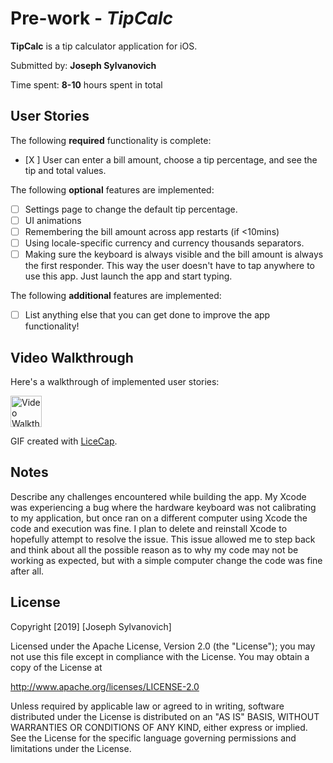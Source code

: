 # Pre-work - *TipCalc*

**TipCalc** is a tip calculator application for iOS.

Submitted by: **Joseph Sylvanovich**

Time spent: **8-10** hours spent in total

## User Stories

The following **required** functionality is complete:

* [X ] User can enter a bill amount, choose a tip percentage, and see the tip and total values.

The following **optional** features are implemented:
* [ ] Settings page to change the default tip percentage.
* [ ] UI animations
* [ ] Remembering the bill amount across app restarts (if <10mins)
* [ ] Using locale-specific currency and currency thousands separators.
* [ ] Making sure the keyboard is always visible and the bill amount is always the first responder. This way the user doesn't have to tap anywhere to use this app. Just launch the app and start typing.

The following **additional** features are implemented:

- [ ] List anything else that you can get done to improve the app functionality!


## Video Walkthrough 

Here's a walkthrough of implemented user stories:

<img src='![An open source player](http://i.imgur.com/zY5b00B.gif)
' title='Prework Sylvanovich' width='50' alt='Video Walkthrough' />

GIF created with [LiceCap](http://www.cockos.com/licecap/).

## Notes

Describe any challenges encountered while building the app.
My Xcode was experiencing a bug where the hardware keyboard was not calibrating to my application, but once ran on a different computer using Xcode the code and execution was fine. I plan to delete and reinstall Xcode to hopefully attempt to resolve the issue. This issue allowed me to step back and think about all the possible reason as to why my code may not be working as expected, but with a simple computer change the code was fine after all. 

## License

Copyright [2019] [Joseph Sylvanovich]

Licensed under the Apache License, Version 2.0 (the "License");
you may not use this file except in compliance with the License.
You may obtain a copy of the License at

http://www.apache.org/licenses/LICENSE-2.0

Unless required by applicable law or agreed to in writing, software
distributed under the License is distributed on an "AS IS" BASIS,
WITHOUT WARRANTIES OR CONDITIONS OF ANY KIND, either express or implied.
See the License for the specific language governing permissions and
limitations under the License.
